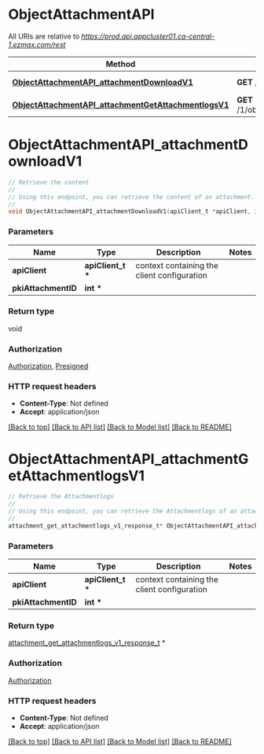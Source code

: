 # ObjectAttachmentAPI

All URIs are relative to *https://prod.api.appcluster01.ca-central-1.ezmax.com/rest*

Method | HTTP request | Description
------------- | ------------- | -------------
[**ObjectAttachmentAPI_attachmentDownloadV1**](ObjectAttachmentAPI.md#ObjectAttachmentAPI_attachmentDownloadV1) | **GET** /1/object/attachment/{pkiAttachmentID}/download | Retrieve the content
[**ObjectAttachmentAPI_attachmentGetAttachmentlogsV1**](ObjectAttachmentAPI.md#ObjectAttachmentAPI_attachmentGetAttachmentlogsV1) | **GET** /1/object/attachment/{pkiAttachmentID}/getAttachmentlogs | Retrieve the Attachmentlogs


# **ObjectAttachmentAPI_attachmentDownloadV1**
```c
// Retrieve the content
//
// Using this endpoint, you can retrieve the content of an attachment.
//
void ObjectAttachmentAPI_attachmentDownloadV1(apiClient_t *apiClient, int *pkiAttachmentID);
```

### Parameters
Name | Type | Description  | Notes
------------- | ------------- | ------------- | -------------
**apiClient** | **apiClient_t \*** | context containing the client configuration |
**pkiAttachmentID** | **int \*** |  | 

### Return type

void

### Authorization

[Authorization](../README.md#Authorization), [Presigned](../README.md#Presigned)

### HTTP request headers

 - **Content-Type**: Not defined
 - **Accept**: application/json

[[Back to top]](#) [[Back to API list]](../README.md#documentation-for-api-endpoints) [[Back to Model list]](../README.md#documentation-for-models) [[Back to README]](../README.md)

# **ObjectAttachmentAPI_attachmentGetAttachmentlogsV1**
```c
// Retrieve the Attachmentlogs
//
// Using this endpoint, you can retrieve the Attachmentlogs of an attachment.
//
attachment_get_attachmentlogs_v1_response_t* ObjectAttachmentAPI_attachmentGetAttachmentlogsV1(apiClient_t *apiClient, int *pkiAttachmentID);
```

### Parameters
Name | Type | Description  | Notes
------------- | ------------- | ------------- | -------------
**apiClient** | **apiClient_t \*** | context containing the client configuration |
**pkiAttachmentID** | **int \*** |  | 

### Return type

[attachment_get_attachmentlogs_v1_response_t](attachment_get_attachmentlogs_v1_response.md) *


### Authorization

[Authorization](../README.md#Authorization)

### HTTP request headers

 - **Content-Type**: Not defined
 - **Accept**: application/json

[[Back to top]](#) [[Back to API list]](../README.md#documentation-for-api-endpoints) [[Back to Model list]](../README.md#documentation-for-models) [[Back to README]](../README.md)

